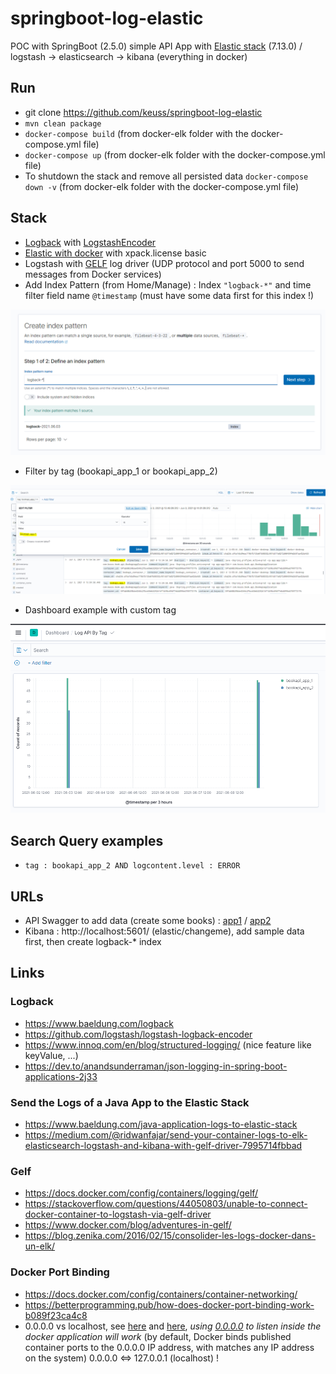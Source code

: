 # springboot-log-elastic

POC with SpringBoot (2.5.0) simple API App with [Elastic stack](https://www.elastic.co/fr/) (7.13.0) / logstash -> elasticsearch -> kibana (everything in docker)

## Run

 - git clone https://github.com/keuss/springboot-log-elastic
 - `mvn clean package`
 - `docker-compose build` (from docker-elk folder with the docker-compose.yml file)
 - `docker-compose up` (from docker-elk folder with the docker-compose.yml file)
 - To shutdown the stack and remove all persisted data `docker-compose down -v` (from docker-elk folder with the docker-compose.yml file)

## Stack

 - [Logback](http://logback.qos.ch/) with [LogstashEncoder](https://github.com/logstash/logstash-logback-encoder)
 - [Elastic with docker](https://github.com/deviantony/docker-elk) with xpack.license basic
 - Logstash with [GELF](https://docs.docker.com/config/containers/logging/gelf/) log driver (UDP protocol and port 5000 to send messages from Docker services)
 - Add Index Pattern (from Home/Manage) : Index `"logback-*"` and time filter field name `@timestamp` (must have some data first for this index !)

![alt tag](./media/index.PNG)

 - Filter by tag (bookapi_app_1 or bookapi_app_2)

![alt tag](./media/tag.PNG)

 - Dashboard example with custom tag

![alt tag](./media/dashboard.PNG)

## Search Query examples

 - `tag : bookapi_app_2 AND logcontent.level : ERROR`

## URLs

 - API Swagger to add data (create some books) : [app1](http://localhost:8080/swagger-ui/index.html) / [app2](http://localhost:8082/swagger-ui/index.html)
 - Kibana : http://localhost:5601/ (elastic/changeme), add sample data first, then create logback-* index

## Links

### Logback

 - https://www.baeldung.com/logback
 - https://github.com/logstash/logstash-logback-encoder
 - https://www.innoq.com/en/blog/structured-logging/ (nice feature like keyValue, ...)
 - https://dev.to/anandsunderraman/json-logging-in-spring-boot-applications-2j33

### Send the Logs of a Java App to the Elastic Stack

 - https://www.baeldung.com/java-application-logs-to-elastic-stack	
 - https://medium.com/@ridwanfajar/send-your-container-logs-to-elk-elasticsearch-logstash-and-kibana-with-gelf-driver-7995714fbbad

### Gelf

 - https://docs.docker.com/config/containers/logging/gelf/
 - https://stackoverflow.com/questions/44050803/unable-to-connect-docker-container-to-logstash-via-gelf-driver
 - https://www.docker.com/blog/adventures-in-gelf/
 - https://blog.zenika.com/2016/02/15/consolider-les-logs-docker-dans-un-elk/

### Docker Port Binding

 - https://docs.docker.com/config/containers/container-networking/
 - https://betterprogramming.pub/how-does-docker-port-binding-work-b089f23ca4c8
 - 0.0.0.0 vs localhost, see [here](https://stackoverflow.com/questions/47025647/localhost-vs-0-0-0-0-with-docker-on-mac-os) and [here](https://stackoverflow.com/questions/59179831/docker-app-server-ip-address-127-0-0-1-difference-of-0-0-0-0-ip), _using [0.0.0.0](https://github.com/keuss/springboot-log-elastic/commit/f83484f16fe9bef88a9b058237f8bb19f7b9a3a9) to listen inside the docker application will work_ (by default, Docker binds published container ports to the 0.0.0.0 IP address, with matches any IP address on the system) 0.0.0.0 <=> 127.0.0.1 (localhost) !

